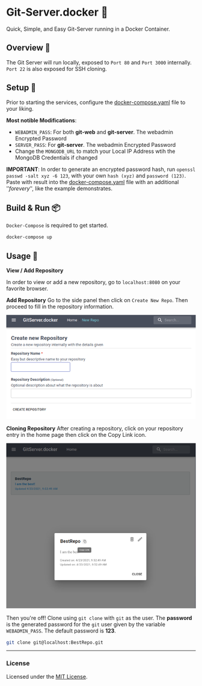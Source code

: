 # Git-Server.docker 🐋
Quick, Simple, and Easy Git-Server running in a Docker Container.

## Overview 🎊
The Git Server will run locally, exposed to `Port 80` and `Port 3000` internally. `Port 22` is also exposed for SSH cloning.

## Setup 🔧
Prior to starting the services, configure the [docker-compose.yaml](docker-compose.yaml) file to your liking.

**Most notible Modifications**:
- `WEBADMIN_PASS`: For both **git-web** and **git-server**. The webadmin Encrypted Password
- `SERVER_PASS`: For **git-server**. The webadmin Encrypted Password
- Change the `MONGODB_URL` to match your Local IP Address wtih the MongoDB Credentials if changed

**IMPORTANT**: In order to generate an encrypted password hash, run `openssl passwd -salt xyz -6 123`, with your own `hash (xyz)` and `password (123)`. Paste with result into the [docker-compose.yaml](docker-compose.yaml) file with an additional '$' for every '$', like the example demonstrates.

## Build & Run 📦
`Docker-Compose` is required to get started.
```bash
docker-compose up
```

## Usage 🚀

**View / Add Repository**

In order to view or add a new repository, go to `localhost:8080` on your favorite browser.

**Add Repository**
Go to the side panel then click on `Create New Repo`. Then proceed to fill in the repository information.

<p align="center">
  <img src="screenshots/CreateRepo.png"></img>
</p>

**Cloning Repository**
After creating a repository, click on your repository entry in the home page then click on the Copy Link icon.

<p align="center">
  <img src="screenshots/CopyRepoURL.png"></img>
</p>

Then you're off! Clone using `git clone` with `git` as the user. The **password** is the generated password for the `git` user given by the variable `WEBADMIN_PASS`. The default password is **123**.
```sh
git clone git@localhost:BestRepo.git
```

---
### License
Licensed under the [MIT License](LICENSE).
